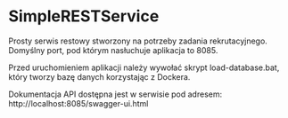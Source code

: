 # SimpleRESTService
Prosty serwis restowy stworzony na potrzeby zadania rekrutacyjnego. Domyślny port, pod którym nasłuchuje aplikacja to 8085.

Przed uruchomieniem aplikacji należy wywołać skrypt load-database.bat, który tworzy bazę danych korzystając z Dockera.

Dokumentacja API dostępna jest w serwisie pod adresem: http://localhost:8085/swagger-ui.html
